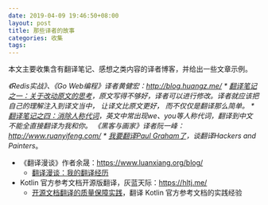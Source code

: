 ```yaml
---
date: 2019-04-09 19:46:50+08:00
layout: post
title: 那些译者的故事
categories: 收集
tags: 
---
```


本文主要收集含有翻译笔记、感想之类内容的译者博客，并给出一些文章示例。

*《Redis实战》、《Go Web编程》译者黄健宏：<http://blog.huangz.me/>
    * [翻译笔记之一：关于改动原文的思考](https://blog.huangz.me/diary/2014/notes-about-translation-1.html)，原文写得不够好，译者可以进行修改。译者就应该把自己的理解注入到译文当中， 让译文比原文更好， 而不仅仅是翻译那么简单。
    * [翻译笔记之四：消除人称代词](https://blog.huangz.me/diary/2015/notes-about-translation-4.html)，英文中常出现we、you等人称代词，翻译到中文不能全直接翻译为我和你。
*《黑客与画家》译者阮一峰：<http://www.ruanyifeng.com/>
    * [我要翻译Paul Graham了](http://www.ruanyifeng.com/blog/2009/12/i_will_translate_paul_graham.html)，谈翻译*Hackers and Painters*。
* 《翻译漫谈》作者余晟：<https://www.luanxiang.org/blog/>
    * [翻译漫谈：我的翻译经历](https://www.luanxiang.org/blog/archives/2083.html)
* Kotlin 官方参考文档开源版翻译，灰蓝天际：<https://hltj.me/>
    * [开源文档翻译的质量保障实践](https://hltj.me/translate/2017/06/22/oss-docs-translate-quality.html)，翻译 Kotlin 官方参考文档的实践经验






